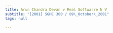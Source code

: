 ```yaml
---
title: Arun Chandra Devan v Real Softwarre N V
subtitle: "[2001] SGHC 300 / 09\_October\_2001"
tags: null

---
```



